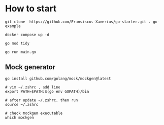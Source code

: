 # How to start

```shell
git clone  https://github.com/Fransiscus-Xaverius/go-starter.git . go-example

docker compose up -d

go mod tidy

go run main.go
```

## Mock generator

```shell
go install github.com/golang/mock/mockgen@latest

# vim ~/.zshrc , add line 
export PATH=$PATH:$(go env GOPATH)/bin

# after update ~/.zshrc, then run
source ~/.zshrc

# check mockgen executable
which mockgen
```